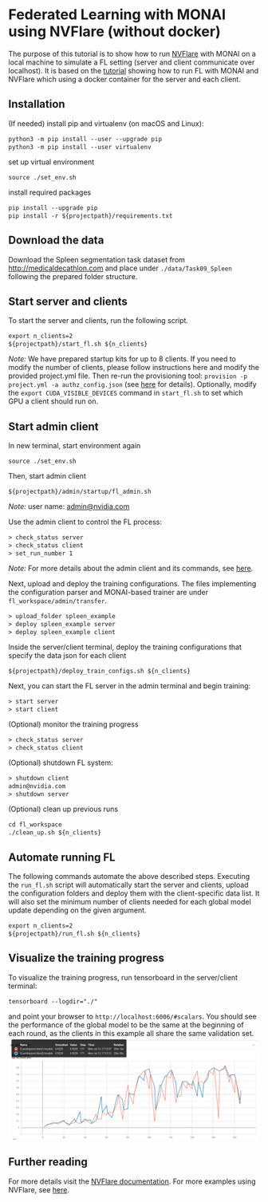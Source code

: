 # Federated Learning with MONAI using NVFlare (without docker)
The purpose of this tutorial is to show how to run [NVFlare](https://pypi.org/project/nvflare) with MONAI on a local machine to simulate a FL setting (server and client communicate over localhost).
It is based on the [tutorial](../nvflare_example_docker) showing how to run FL with MONAI and NVFlare which using a docker container for the server and each client.

## Installation
(If needed) install pip and virtualenv (on macOS and Linux):
```
python3 -m pip install --user --upgrade pip
python3 -m pip install --user virtualenv
```
set up virtual environment
```
source ./set_env.sh
```
install required packages
```
pip install --upgrade pip
pip install -r ${projectpath}/requirements.txt
```

## Download the data
Download the Spleen segmentation task dataset from http://medicaldecathlon.com and place under `./data/Task09_Spleen` following the prepared folder structure.

## Start server and clients
To start the server and clients, run the following script.
```
export n_clients=2
${projectpath}/start_fl.sh ${n_clients}
```
*Note:* We have prepared startup kits for up to 8 clients. If you need to modify the number of clients, please follow instructions here and modify the provided project.yml file. Then re-run the provisioning tool: `provision -p project.yml -a authz_config.json` (see [here](https://docs.nvidia.com/clara/clara-train-sdk/federated-learning/fl_provisioning_tool.html) for details).
Optionally, modify the `export CUDA_VISIBLE_DEVICES` command in `start_fl.sh` to set which GPU a client should run on.

## Start admin client
In new terminal, start environment again
```
source ./set_env.sh
```
Then, start admin client
```
${projectpath}/admin/startup/fl_admin.sh
```
*Note:* user name: admin@nvidia.com

Use the admin client to control the FL process:
```
> check_status server
> check_status client
> set_run_number 1 
```
*Note:* For more details about the admin client and its commands, see [here](https://docs.nvidia.com/clara/clara-train-sdk/federated-learning/fl_admin_commands.html).

Next, upload and deploy the training configurations. The files implementing the configuration parser and MONAI-based trainer are under `fl_workspace/admin/transfer`.
```
> upload_folder spleen_example
> deploy spleen_example server
> deploy spleen_example client
```
Inside the server/client terminal, deploy the training configurations that specify the data json for each client
```
${projectpath}/deploy_train_configs.sh ${n_clients}
```
Next, you can start the FL server in the admin terminal and begin training:
```
> start server
> start client
```
(Optional) monitor the training progress
```
> check_status server
> check_status client
```
(Optional) shutdown FL system:
```
> shutdown client
admin@nvidia.com
> shutdown server
```
(Optional) clean up previous runs
```
cd fl_workspace
./clean_up.sh ${n_clients}
```

## Automate running FL
The following commands automate the above described steps. Executing the `run_fl.sh` script will automatically start the server and clients, upload the configuration folders and deploy them with the client-specific data list. It will also set the minimum number of clients needed for each global model update depending on the given argument.
```
export n_clients=2
${projectpath}/run_fl.sh ${n_clients}
```

## Visualize the training progress
To visualize the training progress, run tensorboard in the server/client terminal:
```
tensorboard --logdir="./"
```
and point your browser to `http://localhost:6006/#scalars`. You should see the performance of the global model to be the same at the beginning of each round, as the clients in this example all share the same validation set.
![Validation curve for two clients](tensorboard.png)

## Further reading
For more details visit the [NVFlare documentation](https://pypi.org/project/nvflare).
For more examples using NVFlare, see [here](https://github.com/NVIDIA/clara-train-examples/tree/master/PyTorch/NoteBooks/FL).
